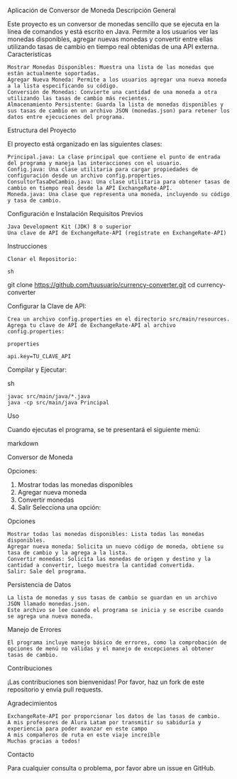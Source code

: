 Aplicación de Conversor de Moneda
Descripción General

Este proyecto es un conversor de monedas sencillo que se ejecuta en la línea de comandos y está escrito en Java. Permite a los usuarios ver las monedas disponibles, agregar nuevas monedas y convertir entre ellas utilizando tasas de cambio en tiempo real obtenidas de una API externa.
Características

    Mostrar Monedas Disponibles: Muestra una lista de las monedas que están actualmente soportadas.
    Agregar Nueva Moneda: Permite a los usuarios agregar una nueva moneda a la lista especificando su código.
    Conversión de Monedas: Convierte una cantidad de una moneda a otra utilizando las tasas de cambio más recientes.
    Almacenamiento Persistente: Guarda la lista de monedas disponibles y sus tasas de cambio en un archivo JSON (monedas.json) para retener los datos entre ejecuciones del programa.

Estructura del Proyecto

El proyecto está organizado en las siguientes clases:

    Principal.java: La clase principal que contiene el punto de entrada del programa y maneja las interacciones con el usuario.
    Config.java: Una clase utilitaria para cargar propiedades de configuración desde un archivo config.properties.
    ConsultorTasaDeCambio.java: Una clase utilitaria para obtener tasas de cambio en tiempo real desde la API ExchangeRate-API.
    Moneda.java: Una clase que representa una moneda, incluyendo su código y tasa de cambio.

Configuración e Instalación
Requisitos Previos

    Java Development Kit (JDK) 8 o superior
    Una clave de API de ExchangeRate-API (regístrate en ExchangeRate-API)

Instrucciones

    Clonar el Repositorio:

    sh

git clone https://github.com/tuusuario/currency-converter.git
cd currency-converter

Configurar la Clave de API:

    Crea un archivo config.properties en el directorio src/main/resources.
    Agrega tu clave de API de ExchangeRate-API al archivo config.properties:

    properties

    api.key=TU_CLAVE_API

Compilar y Ejecutar:

sh

    javac src/main/java/*.java
    java -cp src/main/java Principal

Uso

Cuando ejecutas el programa, se te presentará el siguiente menú:

markdown

Conversor de Moneda

Opciones:
1. Mostrar todas las monedas disponibles
2. Agregar nueva moneda
3. Convertir monedas
4. Salir
Selecciona una opción:

Opciones

    Mostrar todas las monedas disponibles: Lista todas las monedas disponibles.
    Agregar nueva moneda: Solicita un nuevo código de moneda, obtiene su tasa de cambio y la agrega a la lista.
    Convertir monedas: Solicita las monedas de origen y destino y la cantidad a convertir, luego muestra la cantidad convertida.
    Salir: Sale del programa.

Persistencia de Datos

    La lista de monedas y sus tasas de cambio se guardan en un archivo JSON llamado monedas.json.
    Este archivo se lee cuando el programa se inicia y se escribe cuando se agrega una nueva moneda.

Manejo de Errores

    El programa incluye manejo básico de errores, como la comprobación de opciones de menú no válidas y el manejo de excepciones al obtener tasas de cambio.

Contribuciones

¡Las contribuciones son bienvenidas! Por favor, haz un fork de este repositorio y envía pull requests.

Agradecimientos

    ExchangeRate-API por proporcionar los datos de las tasas de cambio.
    A mis profesores de Alura Latam por transmitir su sabiduría y experiencia para poder avanzar en este campo
    A mis compañeros de ruta en este viaje increíble
    Muchas gracias a todos!

Contacto

Para cualquier consulta o problema, por favor abre un issue en GitHub.
